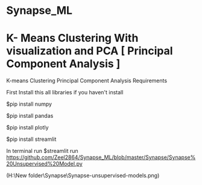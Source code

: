 # Synapse_ML
# K- Means Clustering With visualization and PCA [ Principal Component Analysis ]  
K-means Clustering
Principal Component Analysis Requirements

First Install this all libraries if you haven't install

$pip install numpy

$pip install pandas

$pip install plotly

$pip install streamlit


In terminal run
$streamlit run https://github.com/Zeel2864/Synapse_ML/blob/master/Synapse/Synapse%20Unsupervised%20Model.py

(H:\New folder\Synapse\Synapse-unsupervised-models.png)




